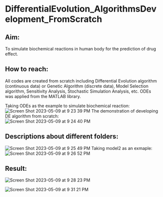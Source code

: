 # DifferentialEvolution_AlgorithmsDevelopment_FromScratch

## Aim:
To simulate biochemical reactions in human body for the prediction of drug effect.

## How to reach:
All codes are created from scratch including Differential Evolution algorithm (continuous data) or Genetic Algorithm (discrete data), Model Selection algorithm, Sensitivity Analysis, Stochastic Simulation Analysis, etc.  ODEs was applied from the MATLAB library.

Taking ODEs as the example to simulate biochemical reaction:  
![Screen Shot 2023-05-09 at 9 23 39 PM](https://github.com/btbbtzhang/DifferentialEvolutionAlgorithm_FromScratch/assets/34163897/b7778cd4-0c3d-43ed-a8f7-4a216bd6f659)
The demonstration of developing DE algorithm from scratch:  
![Screen Shot 2023-05-09 at 9 24 40 PM](https://github.com/btbbtzhang/DifferentialEvolutionAlgorithm_FromScratch/assets/34163897/628b4363-e71f-4037-b7d5-bde0b04269b2)

## Descriptions about different folders:
![Screen Shot 2023-05-09 at 9 25 49 PM](https://github.com/btbbtzhang/DifferentialEvolutionAlgorithm_FromScratch/assets/34163897/cfd29dc7-c8df-4766-bff2-6174c020f13e)
Taking model2 as an exmaple:  
![Screen Shot 2023-05-09 at 9 26 52 PM](https://github.com/btbbtzhang/DifferentialEvolutionAlgorithm_FromScratch/assets/34163897/e8699155-b8ea-4584-a1f5-be5c2cf1456e)




## Result:
![Screen Shot 2023-05-09 at 9 28 23 PM](https://github.com/btbbtzhang/DifferentialEvolutionAlgorithm_FromScratch/assets/34163897/ba0b57e5-0d60-421b-8287-b21265cefa0a)

![Screen Shot 2023-05-09 at 9 31 21 PM](https://github.com/btbbtzhang/DifferentialEvolutionAlgorithm_FromScratch/assets/34163897/b3aaa09a-710b-4ff5-8f75-a75dd64c7e91)
